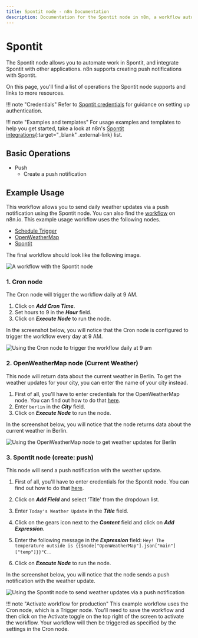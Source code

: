 ```yaml
---
title: Spontit node - n8n Documentation
description: Documentation for the Spontit node in n8n, a workflow automation platform. Includes details of operations and configuration, and links to examples and credentials information.
---
```


# Spontit

The Spontit node allows you to automate work in Spontit, and integrate Spontit with other applications. n8n supports creating push notifications with Spontit. 

On this page, you'll find a list of operations the Spontit node supports and links to more resources.

!!! note "Credentials"
    Refer to [Spontit credentials](/integrations/builtin/credentials/spontit/) for guidance on setting up authentication. 

!!! note "Examples and templates"
    For usage examples and templates to help you get started, take a look at n8n's [Spontit integrations](https://n8n.io/integrations/spontit/){:target="_blank" .external-link} list.


## Basic Operations

* Push
    * Create a push notification

## Example Usage

This workflow allows you to send daily weather updates via a push notification using the Spontit node. You can also find the [workflow](https://n8n.io/workflows/796) on n8n.io. This example usage workflow uses the following nodes.

- [Schedule Trigger](/integrations/builtin/core-nodes/n8n-nodes-base.scheduletrigger/)
- [OpenWeatherMap](/integrations/builtin/app-nodes/n8n-nodes-base.openweathermap/)
- [Spontit]()

The final workflow should look like the following image.

![A workflow with the Spontit node](/_images/integrations/builtin/app-nodes/spontit/workflow.png)

### 1. Cron node

The Cron node will trigger the workflow daily at 9 AM.

1. Click on ***Add Cron Time***.
2. Set hours to 9 in the ***Hour*** field.
3. Click on ***Execute Node*** to run the node.

In the screenshot below, you will notice that the Cron node is configured to trigger the workflow every day at 9 AM.

![Using the Cron node to trigger the workflow daily at 9 am](/_images/integrations/builtin/app-nodes/spontit/cron_node.png)

### 2. OpenWeatherMap node (Current Weather)

This node will return data about the current weather in Berlin. To get the weather updates for your city, you can enter the name of your city instead.

1. First of all, you'll have to enter credentials for the OpenWeatherMap node. You can find out how to do that [here](/integrations/builtin/credentials/openweathermap/).
2. Enter `berlin` in the ***City*** field.
3. Click on ***Execute Node*** to run the node.

In the screenshot below, you will notice that the node returns data about the current weather in Berlin.

![Using the OpenWeatherMap node to get weather updates for Berlin](/_images/integrations/builtin/app-nodes/spontit/openweathermap_node.png)

### 3. Spontit node (create: push)

This node will send a push notification with the weather update.

1. First of all, you'll have to enter credentials for the Spontit node. You can find out how to do that [here](/integrations/builtin/credentials/spontit/).
2. Click on ***Add Field*** and select 'Title' from the dropdown list.
3. Enter `Today's Weather Update` in the ***Title*** field.
4. Click on the gears icon next to the ***Content*** field and click on ***Add Expression***.

5. Enter the following message in the ***Expression*** field: `Hey! The temperature outside is {{$node["OpenWeatherMap"].json["main"]["temp"]}}°C.`.
6. Click on ***Execute Node*** to run the node.


In the screenshot below, you will notice that the node sends a push notification with the weather update.

![Using the Spontit node to send weather updates via a push notification](/_images/integrations/builtin/app-nodes/spontit/spontit_node.png)

!!! note "Activate workflow for production"
    This example workflow uses the Cron node, which is a Trigger node. You'll need to save the workflow and then click on the Activate toggle on the top right of the screen to activate the workflow. Your workflow will then be triggered as specified by the settings in the Cron node.

